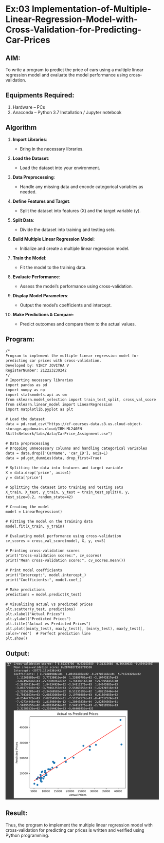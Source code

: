 # Ex:03 Implementation-of-Multiple-Linear-Regression-Model-with-Cross-Validation-for-Predicting-Car-Prices

## AIM:
To write a program to predict the price of cars using a multiple linear regression model and evaluate the model performance using cross-validation.

## Equipments Required:
1. Hardware – PCs
2. Anaconda – Python 3.7 Installation / Jupyter notebook

## Algorithm
1. **Import Libraries**:
    - Bring in the necessary libraries.

2. **Load the Dataset**:
    - Load the dataset into your environment.

3. **Data Preprocessing**:
    - Handle any missing data and encode categorical variables as needed.

4. **Define Features and Target**:
    - Split the dataset into features (X) and the target variable (y).

5. **Split Data**:
    - Divide the dataset into training and testing sets.

6. **Build Multiple Linear Regression Model**:
    - Initialize and create a multiple linear regression model.

7. **Train the Model**:
    - Fit the model to the training data.

8. **Evaluate Performance**:
    - Assess the model’s performance using cross-validation.

9. **Display Model Parameters**:
    - Output the model’s coefficients and intercept.

10. **Make Predictions & Compare**:
    - Predict outcomes and compare them to the actual values.


## Program:
```
/*
Program to implement the multiple linear regression model for predicting car prices with cross-validation.
Developed by: VINCY JOVITHA V
RegisterNumber: 212223230242
*/
# Importing necessary libraries
import pandas as pd
import numpy as np
import statsmodels.api as sm
from sklearn.model_selection import train_test_split, cross_val_score
from sklearn.linear_model import LinearRegression
import matplotlib.pyplot as plt

# Load the dataset
data = pd.read_csv("https://cf-courses-data.s3.us.cloud-object-storage.appdomain.cloud/IBM-ML240EN-SkillsNetwork/labs/data/CarPrice_Assignment.csv")

# Data preprocessing
# Dropping unnecessary columns and handling categorical variables
data = data.drop(['CarName', 'car_ID'], axis=1)
data = pd.get_dummies(data, drop_first=True)

# Splitting the data into features and target variable
X = data.drop('price', axis=1)
y = data['price']

# Splitting the dataset into training and testing sets
X_train, X_test, y_train, y_test = train_test_split(X, y, test_size=0.2, random_state=42)

# Creating the model
model = LinearRegression()

# Fitting the model on the training data
model.fit(X_train, y_train)

# Evaluating model performance using cross-validation
cv_scores = cross_val_score(model, X, y, cv=5)

# Printing cross-validation scores
print("Cross-validation scores:", cv_scores)
print("Mean cross-validation score:", cv_scores.mean())

# Print model coefficients
print("Intercept:", model.intercept_)
print("Coefficients:", model.coef_)

# Make predictions
predictions = model.predict(X_test)

# Visualizing actual vs predicted prices
plt.scatter(y_test, predictions)
plt.xlabel("Actual Prices")
plt.ylabel("Predicted Prices")
plt.title("Actual vs Predicted Prices")
plt.plot([min(y_test), max(y_test)], [min(y_test), max(y_test)], color='red')  # Perfect prediction line
plt.show()

```

## Output:
![alt text](exp3.png)

## Result:
Thus, the program to implement the multiple linear regression model with cross-validation for predicting car prices is written and verified using Python programming.

